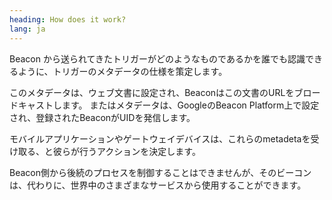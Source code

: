 ```yaml
---
heading: How does it work?
lang: ja
---
```


Beacon から送られてきたトリガーがどのようなものであるかを誰でも認識できるように、トリガーのメタデータの仕様を策定します。

このメタデータは、ウェブ文書に設定され、Beaconはこの文書のURLをブロードキャストします。
またはメタデータは、GoogleのBeacon Platform上で設定され、登録されたBeaconがUIDを発信します。

モバイルアプリケーションやゲートウェイデバイスは、これらのmetadetaを受け取る、と彼らが行うアクションを決定します。

Beacon側から後続のプロセスを制御することはできませんが、そのビーコンは、代わりに、世界中のさまざまなサービスから使用することができます。
